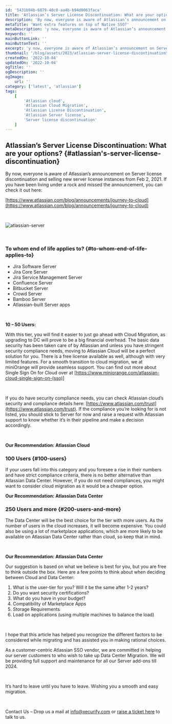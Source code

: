```yaml
---
id: '5431b94b-6879-40c0-aa4b-b94d0063faca'
title: 'Atlassian’s Server License Discontinuation: What are your options?'
description: 'By now, everyone is aware of Atlassian’s announcement on Server license discontinuation and selling new server license instances from Feb 2, 2021. If you have been living under a rock and missed the announcement.'
metaTitle: 'Want extra features on top of Native SSO?'
metaDescription: 'y now, everyone is aware of Atlassian’s announcement on Server license discontinuation and selling new server license instances from Feb 2, 2021. If you have been living under a rock and missed the announcement.'
keywords: ''
mainButtonLink: ''
mainButtonText: ''
excerpt: 'y now, everyone is aware of Atlassian’s announcement on Server license discontinuation and selling new server license instances from Feb 2, 2021. If you have been living under a rock and missed the announcement.'
thumbnail: '/blog/assets/2023/atlassian-server-license-discontinuationtimeline.webp'
createdOn: '2022-10-04'
updatedOn: '2022-10-04'
ogTitle: ''
ogDescription: ''
ogImage:
    url: ''
category: ['latest', 'atlassian']
tags:
    [
        'Atlassian cloud', 
        'Atlassian Cloud Migration', 
        'Atlassian License Discontinuation', 
        'Atlassian Server license',
        'Server license discontinuation'
    ]
---
```


## Atlassian’s Server License Discontinuation: What are your options? {#atlassian's-server-license-discontinuation}

By now, everyone is aware of Atlassian’s announcement on Server license discontinuation and selling new server license instances from Feb 2, 2021. If you have been living under a rock and missed the announcement, you can check it out here: 

[https://www.atlassian.com/blog/announcements/journey-to-cloud](https://www.atlassian.com/blog/announcements/journey-to-cloud)

&nbsp;&nbsp;


![atlassian-server](/blog/assets/2023/atlassian-server-license-discontinuationtimeline.webp)

&nbsp;&nbsp;

### To whom end of life applies to? {#to-whom-end-of-life-applies-to}
- Jira Software Server
- Jira Core Server
- Jira Service Management Server 
- Confluence Server
- Bitbucket Server
- Crowd Server
- Bamboo Server
- Atlassian-built Server apps

&nbsp;&nbsp;

**10 – 50 Users:**

With this tier, you will find it easier to just go ahead with Cloud Migration, as upgrading to DC will prove to be a big financial overhead. The basic data security has been taken care of by Atlassian and unless you have stringent security compliance needs, moving to Atlassian Cloud will be a perfect solution for you. There is a free license available as well, although with very limited features. For a smooth transition to cloud migration, we at miniOrange will provide seamless support. You can find out more about Single Sign On for Cloud over at [https://www.miniorange.com/atlassian-cloud-single-sign-on-(sso)]

&nbsp;&nbsp;

If you do have security compliance needs, you can check Atlassian cloud’s security and compliance details here: [https://www.atlassian.com/trust](https://www.atlassian.com/trust). If the compliance you’re looking for is not listed, you should stick to Server for now and raise a request with Atlassian support to know whether it’s in their pipeline and make a decision accordingly.

&nbsp;&nbsp;

**Our Recommendation: Atlassian Cloud**

### 100 Users {#100-users}
If your users fall into this category and you foresee a rise in their numbers and have strict compliance criteria, there is no better alternative than Atlassian Data Center. However, if you do not need compliances, you might want to consider cloud migration as it would be a cheaper option.

**Our Recommendation: Atlassian Data Center**

### 250 Users and more {#200-users-and-more}
The Data Center will be the best choice for the tier with more users. As the number of users in the cloud increases, it will become expensive. You could also be using a lot of marketplace applications, which are more likely to be available on Atlassian Data Center rather than cloud, so keep that in mind.

&nbsp;&nbsp;

**Our Recommendation: Atlassian Data Center**


Our suggestion is based on what we believe is best for you, but you are free to think outside the box. Here are a few points to think about when deciding between Cloud and Data Center:

1. What is the user-tier for you? Will it be the same after 1-2 years?
2. Do you want security certifications?
3. What do you have in your budget?
4. Compatibility of Marketplace Apps
5. Storage Requirements
6. Load on applications (using multiple machines to balance the load)

&nbsp;&nbsp;

I hope that this article has helped you recognize the different factors to be considered while migrating and has assisted you in making rational choices.

As a customer-centric Atlassian SSO vendor, we are committed in helping our server customers to who wish to take up Data Center Migration. We will be providing full support and maintenance for all our Server add-ons till 2024.

&nbsp;&nbsp; 

It’s hard to leave until you have to leave. Wishing you a smooth and easy migration.


&nbsp;&nbsp;

 
Contact Us – Drop us a mail at info@xecurify.com or [raise a ticket here](https://miniorange.atlassian.net/servicedesk/customer/portal/2) to talk to us.



